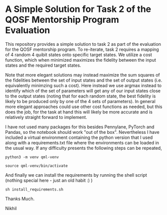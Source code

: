 # A Simple Solution for Task 2 of the QOSF Mentorship Program Evaluation

This repository provides a simple solution to task 2 as part of the evaluation for the QOSF mentorship program. To re-iterate, task 2 requires a mapping of 4 random 4 quibit states onto specific target states. We utilize a cost function, which when minimized maximizes the fidelity between the input states and the required target states. 


Note that more elegant solutions may instead maximize the sum squares of the fidelities between the set of input states and the set of output states (i.e. equivalently minimzing such a cost). Here instead we use argmax instead to identify which of the set of parameters will get any of our input states close to the output states (noting that for each random state, the best fidelity is likely to be produced only by one of the 4 sets of parameters). In general more elegant approaches could use other cost functions as needed, but this does the job, for the task at hand this will likely be more accurate and is relatively straight forward to implement.


I have not used many packages for this besides Pennylane, PyTorch and Pandas, so the notebook should work "out of the box". Nevertheless I have included a virtual environment containing the python version that I used along with a requirements.txt file where the environments can be loaded in the usual way. If any difficulty presents the following steps can be repeated, 

```python3 -m venv qml-venv```

```source qml-venv/bin/activate``` 

And finally we can install the requirements by running the shell script (nothing special here - just an old habit :) )

```sh install_requirements.sh```

Thanks Much. 

Nikhil
